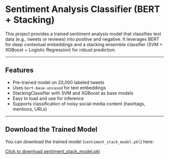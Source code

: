# Sentiment Analysis Classifier (BERT + Stacking)

This project provides a trained sentiment analysis model that classifies text data (e.g., tweets or reviews) into positive and negative. It leverages BERT for deep contextual embeddings and a stacking ensemble classifier (SVM + XGBoost + Logistic Regression) for robust prediction.

---

##  Features

-  Pre-trained model on 20,000 labeled tweets
-  Uses `bert-base-uncased` for text embeddings
-  StackingClassifier with SVM and XGBoost as base models
-  Easy to load and use for inference
-  Supports classification of noisy social media content (hashtags, mentions, URLs)

---

## Download the Trained Model

You can download the trained model (`sentiment_stack_model.pkl`) here:

[Click to download sentiment_stack_model.pkl](https://drive.google.com/file/d/1y29grIZ6HI-v9OaEEbLhgGEswoAbCYz-/view?usp=sharing)
